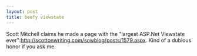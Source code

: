 ```yaml
--- 
layout: post
title: beefy viewstate
---
```

Scott Mitchell claims he made a page with the "largest ASP.Net Viewstate ever":http://scottonwriting.com/sowblog/posts/1579.aspx.  Kind of a dubious honor if you ask me.
